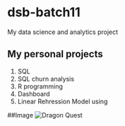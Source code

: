 # dsb-batch11
My data science and analytics project

## My personal projects

1. SQL
2. SQL churn analysis
3. R programming
4. Dashboard
5. Linear Rehression Model using 


##Image
![Dragon Quest](https://c4.wallpaperflare.com/wallpaper/870/242/561/video-games-dragon-quest-viii-journey-of-the-cursed-king-akira-toriyama-jessica-albert-wallpaper-preview.jpg)
